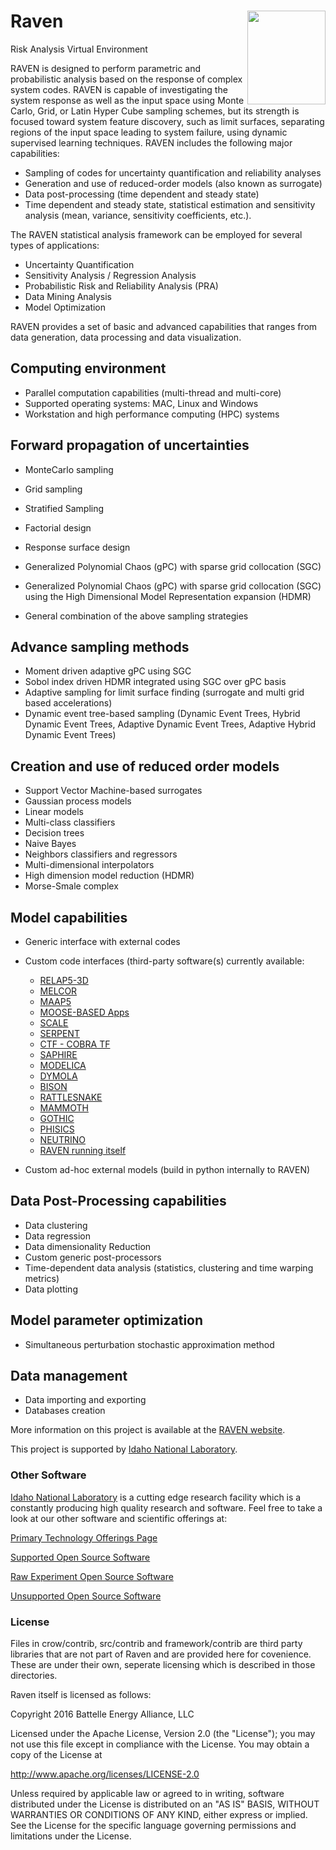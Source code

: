 # Raven <img src="https://www.rdworldonline.com/wp-content/uploads/2023/08/RD100_2023_Winner_Logo.png" align="right" height="150" width="125"/>

Risk Analysis Virtual Environment

RAVEN is designed to perform parametric and probabilistic analysis based on the response of complex system codes. RAVEN is capable of investigating the system response as well as the input space using Monte Carlo, Grid, or Latin Hyper Cube sampling schemes, but its strength is focused toward system feature discovery, such as limit surfaces, separating regions of the input space leading to system failure, using dynamic supervised learning techniques. RAVEN includes the following major capabilities:

- Sampling of codes for uncertainty quantification and reliability analyses
- Generation and use of reduced-order models (also known as surrogate)
- Data post-processing (time dependent and steady state)
- Time dependent and steady state, statistical estimation and sensitivity analysis (mean, variance, sensitivity coefficients, etc.).

The RAVEN statistical analysis framework can be employed for several types of applications:

- Uncertainty Quantification
- Sensitivity Analysis / Regression Analysis
- Probabilistic Risk and Reliability Analysis (PRA)
- Data Mining Analysis
- Model Optimization

RAVEN provides a set of basic and advanced capabilities that ranges from data generation, data processing and data visualization.

## Computing environment

- Parallel computation capabilities (multi-thread and multi-core)
- Supported operating systems: MAC, Linux and Windows
- Workstation and high performance computing (HPC) systems

## Forward propagation of uncertainties

- MonteCarlo sampling
- Grid sampling
- Stratified Sampling
- Factorial design
- Response surface design
- Generalized Polynomial Chaos (gPC) with sparse grid collocation (SGC)
- Generalized Polynomial Chaos (gPC) with sparse grid collocation (SGC) using the High Dimensional Model Representation expansion (HDMR)

- General combination of the above sampling strategies

## Advance sampling methods

- Moment driven adaptive gPC using SGC
- Sobol index driven HDMR integrated using SGC over gPC basis
- Adaptive sampling for limit surface finding (surrogate and multi grid based accelerations)
- Dynamic event tree-based sampling (Dynamic Event Trees, Hybrid Dynamic Event Trees, Adaptive Dynamic Event Trees, Adaptive Hybrid Dynamic Event Trees)

## Creation and use of reduced order models

- Support Vector Machine-based surrogates
- Gaussian process models
- Linear models
- Multi-class classifiers
- Decision trees
- Naive Bayes
- Neighbors classifiers and regressors
- Multi-dimensional interpolators
- High dimension model reduction (HDMR)
- Morse-Smale complex

## Model capabilities

- Generic interface with external codes
- Custom code interfaces (third-party software(s) currently available:
    - [RELAP5-3D](https://relap53d.inl.gov/SitePages/Home.aspx)
    - [MELCOR](https://melcor.sandia.gov/about.html)
    - [MAAP5](https://www.fauske.com/nuclear/maap-modular-accident-analysis-program)
    - [MOOSE-BASED Apps](https://mooseframework.inl.gov/)
    - [SCALE](https://www.ornl.gov/onramp/scale-code-system)
    - [SERPENT](http://montecarlo.vtt.fi/)
    - [CTF - COBRA TF](https://www.ne.ncsu.edu/rdfmg/cobra-tf/)
    - [SAPHIRE](https://saphire.inl.gov/)
    - [MODELICA](https://www.modelica.org/modelicalanguage)
    - [DYMOLA](https://www.3ds.com/products-services/catia/products/dymola/)
    - [BISON](https://bison.inl.gov/SitePages/Home.aspx)
    - [RATTLESNAKE](https://rattlesnake.inl.gov/SitePages/Home.aspx)
    - [MAMMOTH](https://moose.inl.gov/mammoth/SitePages/Home.aspx)
    - [GOTHIC](http://www.numerical.com/products/gothic/gothic_all.php)
    - [PHISICS](https://modsimcode.inl.gov/SitePages/Home.aspx)
    - [NEUTRINO](http://www.neutrinodynamics.com/)
    - [RAVEN running itself](https://raven.inl.gov/SitePages/Overview.aspx)

- Custom ad-hoc external models (build in python internally to RAVEN)

## Data Post-Processing capabilities

- Data clustering
- Data regression
- Data dimensionality Reduction
- Custom generic post-processors
- Time-dependent data analysis (statistics, clustering and time warping metrics)
- Data plotting

## Model parameter optimization

- Simultaneous perturbation stochastic approximation method

## Data management

- Data importing and exporting
- Databases creation

More information on this project is available at the [RAVEN website](https://raven.inl.gov/SitePages/Overview.aspx).

This project is supported by [Idaho National Laboratory](https://www.inl.gov/).

### Other Software
[Idaho National Laboratory](https://www.inl.gov/) is a cutting edge research facility which is a constantly producing high quality research and software. Feel free to take a look at our other software and scientific offerings at:

[Primary Technology Offerings Page](https://www.inl.gov/inl-initiatives/technology-deployment)

[Supported Open Source Software](https://github.com/idaholab)

[Raw Experiment Open Source Software](https://github.com/IdahoLabResearch)

[Unsupported Open Source Software](https://github.com/IdahoLabCuttingBoard)

### License

Files in crow/contrib, src/contrib and framework/contrib are third party libraries that are not part of Raven and are provided here for covenience. These are under their own, seperate licensing which is described in those directories.

Raven itself is licensed as follows:

Copyright 2016 Battelle Energy Alliance, LLC

Licensed under the Apache License, Version 2.0 (the "License");
you may not use this file except in compliance with the License.
You may obtain a copy of the License at

  http://www.apache.org/licenses/LICENSE-2.0

Unless required by applicable law or agreed to in writing, software
distributed under the License is distributed on an "AS IS" BASIS,
WITHOUT WARRANTIES OR CONDITIONS OF ANY KIND, either express or implied.
See the License for the specific language governing permissions and
limitations under the License.

